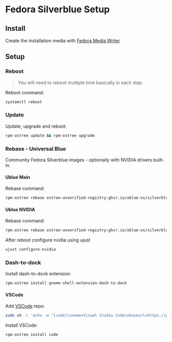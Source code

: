 # Fedora Silverblue Setup

## Install

Create the installation media with [Fedora Media Writer](https://fedoraproject.org/fr/workstation/download)

## Setup

### Reboot 
> You will need to reboot multiple time basically in each step.

Reboot command:
```bash
systemctl reboot
```

### Update
Update, upgrade and reboot:
```bash
rpm-ostree update && rpm-ostree upgrade
```

### Rebase - Universal Blue
Community Fedora Silverblue images - optionally with NVIDIA drivers built-in.

#### Ublue Main
Rebase command:
```bash
rpm-ostree rebase ostree-unverified-registry:ghcr.io/ublue-os/silverblue-main:latest
```

#### Ublue NVIDIA
Rebase command:
```bash
rpm-ostree rebase ostree-unverified-registry:ghcr.io/ublue-os/silverblue-nvidia:latest
```
After reboot configure nvidia using ujust
```bash
ujust configure-nvidia
```

### Dash-to-dock
Install dash-to-dock extension:
```bash
rpm-ostree install gnome-shell-extension-dash-to-dock
```

#### VSCode
Add [VSCode](https://code.visualstudio.com/docs/setup/linux#_rhel-fedora-and-centos-based-distributions) repo:

```bash
sudo sh -c 'echo -e "[code]\nname=Visual Studio Code\nbaseurl=https://packages.microsoft.com/yumrepos/vscode\nenabled=1\ngpgcheck=1\ngpgkey=https://packages.microsoft.com/keys/microsoft.asc" > /etc/yum.repos.d/vscode.repo'
```

Install VSCode:

```bash
rpm-ostree install code
```
